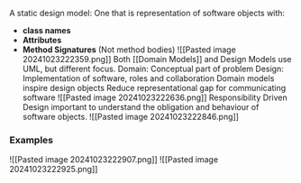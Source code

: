 A static design model:
One that is representation of software objects with:
- **class names**
- **Attributes**
- **Method Signatures** (Not method bodies)
![[Pasted image 20241023222359.png]]
Both [[Domain Models]] and Design Models use UML, but different focus.
Domain: Conceptual part of problem
Design: Implementation of software, roles and collaboration
Domain models inspire design objects
Reduce representational gap for communicating software
![[Pasted image 20241023222636.png]]
Responsibility Driven Design important to understand the obligation and behaviour of software objects.
![[Pasted image 20241023222846.png]]


### Examples
![[Pasted image 20241023222907.png]]
![[Pasted image 20241023222925.png]]
